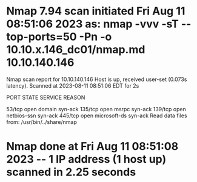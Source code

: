 # Nmap 7.94 scan initiated Fri Aug 11 08:51:06 2023 as: nmap -vvv -sT --top-ports=50 -Pn -o 10.10.x.146_dc01/nmap.md 10.10.140.146
Nmap scan report for 10.10.140.146
Host is up, received user-set (0.073s latency).
Scanned at 2023-08-11 08:51:06 EDT for 2s

PORT      STATE    SERVICE          REASON

53/tcp    open     domain           syn-ack
135/tcp   open     msrpc            syn-ack
139/tcp   open     netbios-ssn      syn-ack
445/tcp   open     microsoft-ds     syn-ack
Read data files from: /usr/bin/../share/nmap
# Nmap done at Fri Aug 11 08:51:08 2023 -- 1 IP address (1 host up) scanned in 2.25 seconds
